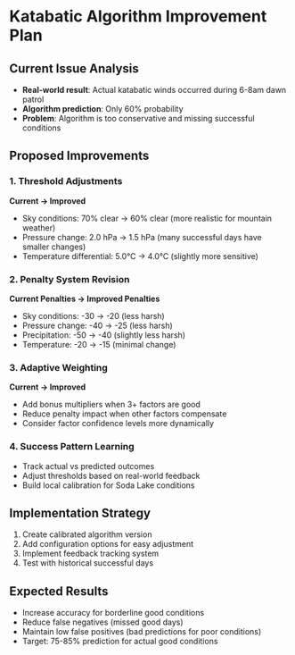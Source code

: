 # Katabatic Algorithm Improvement Plan

## Current Issue Analysis
- **Real-world result**: Actual katabatic winds occurred during 6-8am dawn patrol
- **Algorithm prediction**: Only 60% probability
- **Problem**: Algorithm is too conservative and missing successful conditions

## Proposed Improvements

### 1. Threshold Adjustments
**Current → Improved**
- Sky conditions: 70% clear → 60% clear (more realistic for mountain weather)
- Pressure change: 2.0 hPa → 1.5 hPa (many successful days have smaller changes)
- Temperature differential: 5.0°C → 4.0°C (slightly more sensitive)

### 2. Penalty System Revision
**Current Penalties → Improved Penalties**
- Sky conditions: -30 → -20 (less harsh)
- Pressure change: -40 → -25 (less harsh)
- Precipitation: -50 → -40 (slightly less harsh)
- Temperature: -20 → -15 (minimal change)

### 3. Adaptive Weighting
**Current → Improved**
- Add bonus multipliers when 3+ factors are good
- Reduce penalty impact when other factors compensate
- Consider factor confidence levels more dynamically

### 4. Success Pattern Learning
- Track actual vs predicted outcomes
- Adjust thresholds based on real-world feedback
- Build local calibration for Soda Lake conditions

## Implementation Strategy
1. Create calibrated algorithm version
2. Add configuration options for easy adjustment
3. Implement feedback tracking system
4. Test with historical successful days

## Expected Results
- Increase accuracy for borderline good conditions
- Reduce false negatives (missed good days)
- Maintain low false positives (bad predictions for poor conditions)
- Target: 75-85% prediction for actual good conditions
